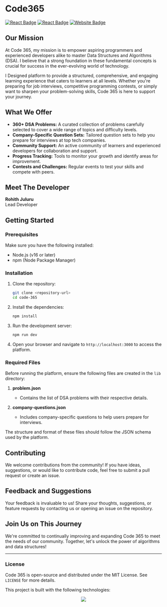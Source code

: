 # Code365

[![React Badge](http://img.shields.io/badge/Powered%20By-React-blue?style=for-the-badge&logo=react)](https://reactjs.org/)
[![React Badge](https://img.shields.io/badge/BUILT%20ON%20-Next.JS-blue?style=for-the-badge&logo=next.js)](https://nextjs.org/)
[![Website Badge](https://img.shields.io/badge/Visit-Now-green?style=for-the-badge&logo=vercel)](https://www.code365.tech/)

## Our Mission
At Code 365, my mission is to empower aspiring programmers and experienced developers alike to master Data Structures and Algorithms (DSA). I believe that a strong foundation in these fundamental concepts is crucial for success in the ever-evolving world of technology.

I Designed platform to provide a structured, comprehensive, and engaging learning experience that caters to learners at all levels. Whether you're preparing for job interviews, competitive programming contests, or simply want to sharpen your problem-solving skills, Code 365 is here to support your journey.

## What We Offer
- **360+ DSA Problems:** A curated collection of problems carefully selected to cover a wide range of topics and difficulty levels.
- **Company-Specific Question Sets:** Tailored question sets to help you prepare for interviews at top tech companies.
- **Community Support:** An active community of learners and experienced developers for collaboration and support.
- **Progress Tracking:** Tools to monitor your growth and identify areas for improvement.
- **Contests and Challenges:** Regular events to test your skills and compete with peers.

## Meet The Developer
**Rohith Juluru**  
Lead Developer  

## Getting Started

### Prerequisites
Make sure you have the following installed:
- Node.js (v16 or later)
- npm (Node Package Manager)

### Installation
1. Clone the repository:
   ```bash
   git clone <repository-url>
   cd code-365
   ```

2. Install the dependencies:
   ```bash
   npm install
   ```

3. Run the development server:
   ```bash
   npm run dev
   ```

4. Open your browser and navigate to `http://localhost:3000` to access the platform.

### Required Files
Before running the platform, ensure the following files are created in the `lib` directory:

1. **problem.json**
   - Contains the list of DSA problems with their respective details.

2. **company-questions.json**
   - Includes company-specific questions to help users prepare for interviews.

The structure and format of these files should follow the JSON schema used by the platform.

## Contributing
We welcome contributions from the community! If you have ideas, suggestions, or would like to contribute code, feel free to submit a pull request or create an issue.

## Feedback and Suggestions
Your feedback is invaluable to us! Share your thoughts, suggestions, or feature requests by contacting us or opening an issue on the repository.

## Join Us on This Journey
We're committed to continually improving and expanding Code 365 to meet the needs of our community. Together, let's unlock the power of algorithms and data structures!

---

### License
Code 365 is open-source and distributed under the MIT License. See `LICENSE` for more details.

This project is built with the following technologies:
<div align="center">
<img src="https://tech-orbit.wontory.dev/api?title=Code365&tech=TypeScript,JSON,React,Tailwind%20CSS,Vercel,Next.js&size=750&duration=20">
</div>
